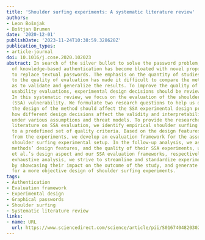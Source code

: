 ```yaml
---
title: 'Shoulder surfing experiments: A systematic literature review'
authors:
- Leon Bošnjak
- Boštjan Brumen
date: '2020-12-01'
publishDate: '2023-11-24T10:38:59.328628Z'
publication_types:
- article-journal
doi: 10.1016/j.cose.2020.102023
abstract: In search of the silver bullet to solve the password problem, the field
  of knowledge-based authentication has become bloated with novel proposals aiming
  to replace textual passwords. The emphasis on the quantity of studies as opposed
  to the quality of evaluation has made it difficult to compare the methods, as well
  as to validate and generalize the results. To improve the quality of security and
  usability evaluations, experimental design decisions should be reviewed and standardized.
  In this systematic review, we focus on the evaluation of the shoulder surfing attack
  (SSA) vulnerability. We formulate two research questions to help us determine how
  the design of the method should affect the SSA experimental design process, and
  how different design decisions affect the validity and interpretability of the results
  under various assumptions and threat models. To provide the researchers with comprehensive
  literature on SSA evaluation, we identify empirical shoulder surfing studies conforming
  to a predefined set of quality criteria. Based on the design features extracted
  from the experiments, we develop an evaluation framework for the assessment of the
  shoulder surfing experimental setup. In the follow-up analysis, we assess the proposed
  methods’ design features, and the quality of their SSA experiments, using Schaub
  et al.’s design aspect and our SSA evaluation frameworks, respectively. Through
  exhaustive analysis, we strive to streamline and standardize experimental decisions
  by showcasing their impact on the outcome of the study, and generate guidelines
  for a more objective design of shoulder surfing experiments.
tags:
- Authentication
- Evaluation framework
- Experimental design
- Graphical passwords
- Shoulder surfing
- Systematic literature review
links:
- name: URL
  url: https://www.sciencedirect.com/science/article/pii/S0167404820302960
---
```

